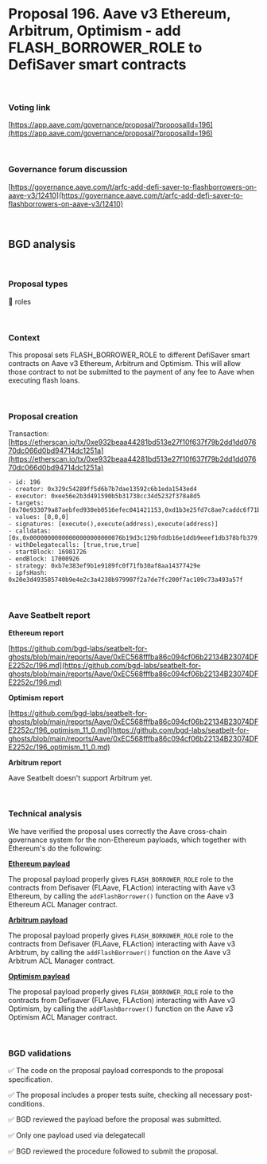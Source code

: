 # Proposal 196. Aave v3 Ethereum, Arbitrum, Optimism - add FLASH_BORROWER_ROLE to DefiSaver smart contracts

<br>

### Voting link

[https://app.aave.com/governance/proposal/?proposalId=196](https://app.aave.com/governance/proposal/?proposalId=196)

<br>

### Governance forum discussion

[https://governance.aave.com/t/arfc-add-defi-saver-to-flashborrowers-on-aave-v3/12410](https://governance.aave.com/t/arfc-add-defi-saver-to-flashborrowers-on-aave-v3/12410)

<br>

## BGD analysis

<br>

### Proposal types

:passport_control: roles

<br>

### Context

This proposal sets FLASH_BORROWER_ROLE to different DefiSaver smart contracts on Aave v3 Ethereum, Arbitrum and Optimism. This will allow those contract to not be submitted to the payment of any fee to Aave when executing flash loans.


<br>

### Proposal creation

Transaction: [https://etherscan.io/tx/0xe932beaa44281bd513e27f10f637f79b2dd1dd07670dc066d0bd94714dc1251a](https://etherscan.io/tx/0xe932beaa44281bd513e27f10f637f79b2dd1dd07670dc066d0bd94714dc1251a)

```
- id: 196
- creator: 0x329c54289ff5d6b7b7dae13592c6b1eda1543ed4
- executor: 0xee56e2b3d491590b5b31738cc34d5232f378a8d5
- targets: [0x70e933079a87aebfed930eb0516efec041421153,0xd1b3e25fd7c8ae7caddc6f71b461b79cd4ddcfa3,0x5f5c02875a8e9b5a26fbd09040abcfdeb2aa6711]
- values: [0,0,0]
- signatures: [execute(),execute(address),execute(address)]
- calldatas: [0x,0x00000000000000000000000076b19d3c129bfddb16e1ddb9eeef1db378bfb379,0x000000000000000000000000510b59f8258cf0bbeca9477fc774001b58df9a09]
- withDelegatecalls: [true,true,true]
- startBlock: 16981726
- endBlock: 17000926
- strategy: 0xb7e383ef9b1e9189fc0f71fb30af8aa14377429e
- ipfsHash: 0x20e3d493585740b9e4e2c3a4238b979907f2a7de7fc200f7ac109c73a493a57f
```

<br>

### Aave Seatbelt report

**Ethereum report**

[https://github.com/bgd-labs/seatbelt-for-ghosts/blob/main/reports/Aave/0xEC568fffba86c094cf06b22134B23074DFE2252c/196.md](https://github.com/bgd-labs/seatbelt-for-ghosts/blob/main/reports/Aave/0xEC568fffba86c094cf06b22134B23074DFE2252c/196.md)

**Optimism report**

[https://github.com/bgd-labs/seatbelt-for-ghosts/blob/main/reports/Aave/0xEC568fffba86c094cf06b22134B23074DFE2252c/196_optimism_11_0.md](https://github.com/bgd-labs/seatbelt-for-ghosts/blob/main/reports/Aave/0xEC568fffba86c094cf06b22134B23074DFE2252c/196_optimism_11_0.md)

**Arbitrum report**

Aave Seatbelt doesn't support Arbitrum yet.


<br>

### Technical analysis

We have verified the proposal uses correctly the Aave cross-chain governance system for the non-Ethereum payloads, which together with Ethereum's do the following:

**[Ethereum payload](https://etherscan.io/address/0x70e933079a87aebfed930eb0516efec041421153#code#F15#L1)**

The proposal payload properly gives `FLASH_BORROWER_ROLE` role to the contracts from Defisaver (FLAave, FLAction) interacting with Aave v3 Ethereum, by calling the `addFlashBorrower()` function on the Aave v3 Ethereum ACL Manager contract.

**[Arbitrum payload](https://arbiscan.io/address/0x76b19d3c129bfddb16e1ddb9eeef1db378bfb379#code#F15#L1)**

The proposal payload properly gives `FLASH_BORROWER_ROLE` role to the contracts from Defisaver (FLAave, FLAction) interacting with Aave v3 Arbitrum, by calling the `addFlashBorrower()` function on the Aave v3 Arbitrum ACL Manager contract.

**[Optimism payload](https://optimistic.etherscan.io/address/0x510b59f8258cf0bbeca9477fc774001b58df9a09#code#F15#L1)**

The proposal payload properly gives `FLASH_BORROWER_ROLE` role to the contracts from Defisaver (FLAave, FLAction) interacting with Aave v3 Optimism, by calling the `addFlashBorrower()` function on the Aave v3 Optimism ACL Manager contract.


<br>

### BGD validations

:white_check_mark: The code on the proposal payload corresponds to the proposal specification.

:white_check_mark: The proposal includes a proper tests suite, checking all necessary post-conditions.

:white_check_mark: BGD reviewed the payload before the proposal was submitted.

:white_check_mark: Only one payload used via delegatecall

:white_check_mark: BGD reviewed the procedure followed to submit the proposal.

